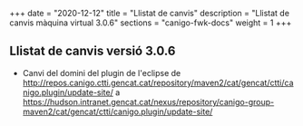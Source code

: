 +++
date        = "2020-12-12"
title       = "Llistat de canvis"
description = "Llistat de canvis màquina virtual 3.0.6"
sections    = "canigo-fwk-docs"
weight		= 1
+++

## Llistat de canvis versió 3.0.6

* Canvi del domini del plugin de l'eclipse de http://repos.canigo.ctti.gencat.cat/repository/maven2/cat/gencat/ctti/canigo.plugin/update-site/ a https://hudson.intranet.gencat.cat/nexus/repository/canigo-group-maven2/cat/gencat/ctti/canigo.plugin/update-site/

